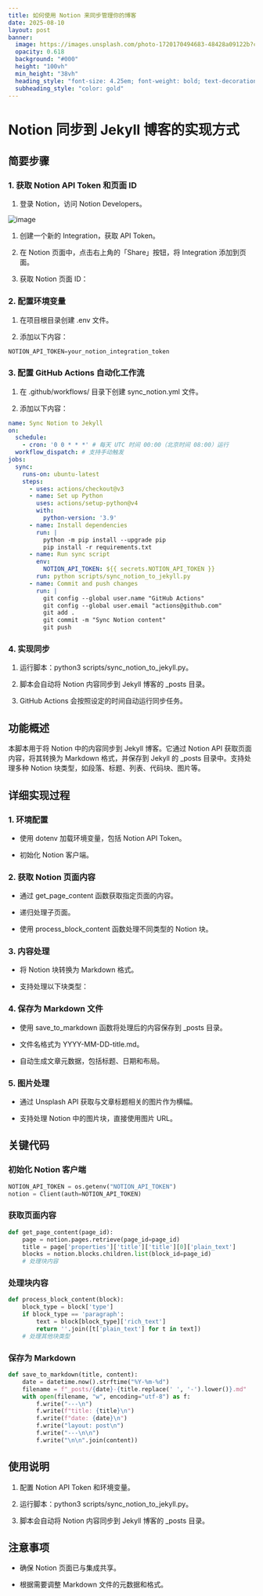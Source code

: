 ```yaml
---
title: 如何使用 Notion 来同步管理你的博客
date: 2025-08-10
layout: post
banner:
  image: https://images.unsplash.com/photo-1720170494683-48428a09122b?crop=entropy&cs=tinysrgb&fit=max&fm=jpg&ixid=M3w2OTIwMzJ8MHwxfHJhbmRvbXx8fHx8fHx8fDE3NTQ4Mjk4NjZ8&ixlib=rb-4.1.0&q=80&w=1080
  opacity: 0.618
  background: "#000"
  height: "100vh"
  min_height: "38vh"
  heading_style: "font-size: 4.25em; font-weight: bold; text-decoration: underline"
  subheading_style: "color: gold"
---
```


# Notion 同步到 Jekyll 博客的实现方式

## 简要步骤

### 1. 获取 Notion API Token 和页面 ID

1. 登录 Notion，访问 Notion Developers。

![image](https://prod-files-secure.s3.us-west-2.amazonaws.com/a7a0cc5a-89b9-4cda-8686-1fba0ca52f40/d19c1afe-dea5-4312-9333-786b0ba83054/image.png?X-Amz-Algorithm=AWS4-HMAC-SHA256&X-Amz-Content-Sha256=UNSIGNED-PAYLOAD&X-Amz-Credential=ASIAZI2LB4667GRFRQCC%2F20250810%2Fus-west-2%2Fs3%2Faws4_request&X-Amz-Date=20250810T124425Z&X-Amz-Expires=3600&X-Amz-Security-Token=IQoJb3JpZ2luX2VjEJz%2F%2F%2F%2F%2F%2F%2F%2F%2F%2FwEaCXVzLXdlc3QtMiJHMEUCIQC0gZNIGyoQ08Jve8wMK%2FzJl5jrNa%2BBD9aMhIny4QDA0wIgGGHo%2F%2BY2d81Tp3rNSJfqGRgSb7GaEnTwYzyWqStiR64qiAQI1f%2F%2F%2F%2F%2F%2F%2F%2F%2F%2FARAAGgw2Mzc0MjMxODM4MDUiDI%2FKv963WWtuaQQYaircA8MWICmLXl%2BAam9jzTS7V%2Fw2uCH636KGzWFQi2z48UjfzvxxIs4E2lsxY%2FV6hGgn44gh%2BiEt0zfjqLET7Cy5ltymEclssJN%2F49X6z8a0MXxseFA3QUGGMFZaC6lnCTCTJwD94UelNHV%2BflaWDozC6CW11HAgdFnlL5Qaf3YEoUT36KkNGv7qJTt9765ccpv8%2FtwCMXXgT%2Fsaryt3OoPIWNDU2K4iK%2BCv5tUuwbuq10UDfAzKXaqUnTid8Hx52jEtMWkAhzx719SjPKbEs1osQKX1aseNVnWaybtUI1Q8gxnrYxKeigmeHVcN9wvRfPjGlRRTaLHi%2Bj5pMF%2FoQOcROmjeZwBcRNdfKuT7stQZX%2B4uJm%2Bn8WN6gj3S6AWpbjNVUcpKc2nNMZHEixfjfdGzfKlrDwSZ5UZq8YgVeuaucC%2Bb2li%2BBeaeqMfIuqyVyLJnLYqa2OQM3SRbcgiBhohyRCkcvb%2BDYb2xhYd50xWCmkbFKty0cMFK48iAU2D6mB74RxrYTrHLpPUE9Sl%2BhNEhRH%2Bmj4bzfnTVuRDQ8%2BkT%2FcpCKaaSpxtzI4uTSWzoIHrK3BAqQBy1Ea9VUcZodfs21ae4bsxep%2BCSs2CEeA1EXwv4I1onli%2BhyMVGbD%2BnMOaY4sQGOqUBN%2BN26jWW%2FuzkfXVHzY6MstENP7RTy2mFoCHc8oaVAkFjtQvvIfGxnHyE6RLcCroBxzIut6zFvs0T3D%2FNKow5%2Fdo9cfohh0VWj4iwVpI6Ro2uS2xIbhtm1SLywpy1PzAL6L4zsaj%2Bs582Xvzh0DfRsbX5BEY%2F%2BCLR7npqw3%2Fb%2Bf9oLTngD9squ7pbSWJTy4CYgLrlcKyNON8bAMtrzGhQUU7ZWjbz&X-Amz-Signature=a20f911ca4412b38c1091431e6cd380a2171f5646c09347852535f8e1667a7b4&X-Amz-SignedHeaders=host&x-amz-checksum-mode=ENABLED&x-id=GetObject)

1. 创建一个新的 Integration，获取 API Token。

1. 在 Notion 页面中，点击右上角的「Share」按钮，将 Integration 添加到页面。

1. 获取 Notion 页面 ID：


### 2. 配置环境变量

1. 在项目根目录创建 .env 文件。

1. 添加以下内容：

```javascript
NOTION_API_TOKEN=your_notion_integration_token
```

### 3. 配置 GitHub Actions 自动化工作流

1. 在 .github/workflows/ 目录下创建 sync_notion.yml 文件。

1. 添加以下内容：

```yaml
name: Sync Notion to Jekyll
on:
  schedule:
    - cron: '0 0 * * *' # 每天 UTC 时间 00:00（北京时间 08:00）运行
  workflow_dispatch: # 支持手动触发
jobs:
  sync:
    runs-on: ubuntu-latest
    steps:
      - uses: actions/checkout@v3
      - name: Set up Python
        uses: actions/setup-python@v4
        with:
          python-version: '3.9'
      - name: Install dependencies
        run: |
          python -m pip install --upgrade pip
          pip install -r requirements.txt
      - name: Run sync script
        env:
          NOTION_API_TOKEN: ${{ secrets.NOTION_API_TOKEN }}
        run: python scripts/sync_notion_to_jekyll.py
      - name: Commit and push changes
        run: |
          git config --global user.name "GitHub Actions"
          git config --global user.email "actions@github.com"
          git add .
          git commit -m "Sync Notion content"
          git push
```

### 4. 实现同步

1. 运行脚本：python3 scripts/sync_notion_to_jekyll.py。

1. 脚本会自动将 Notion 内容同步到 Jekyll 博客的 _posts 目录。

1. GitHub Actions 会按照设定的时间自动运行同步任务。

## 功能概述

本脚本用于将 Notion 中的内容同步到 Jekyll 博客。它通过 Notion API 获取页面内容，将其转换为 Markdown 格式，并保存到 Jekyll 的 _posts 目录中。支持处理多种 Notion 块类型，如段落、标题、列表、代码块、图片等。

## 详细实现过程

### 1. 环境配置

- 使用 dotenv 加载环境变量，包括 Notion API Token。

- 初始化 Notion 客户端。

### 2. 获取 Notion 页面内容

- 通过 get_page_content 函数获取指定页面的内容。

- 递归处理子页面。

- 使用 process_block_content 函数处理不同类型的 Notion 块。

### 3. 内容处理

- 将 Notion 块转换为 Markdown 格式。

- 支持处理以下块类型：


### 4. 保存为 Markdown 文件

- 使用 save_to_markdown 函数将处理后的内容保存到 _posts 目录。

- 文件名格式为 YYYY-MM-DD-title.md。

- 自动生成文章元数据，包括标题、日期和布局。

### 5. 图片处理

- 通过 Unsplash API 获取与文章标题相关的图片作为横幅。

- 支持处理 Notion 中的图片块，直接使用图片 URL。

## 关键代码

### 初始化 Notion 客户端

```python
NOTION_API_TOKEN = os.getenv("NOTION_API_TOKEN")
notion = Client(auth=NOTION_API_TOKEN)
```

### 获取页面内容

```python
def get_page_content(page_id):
    page = notion.pages.retrieve(page_id=page_id)
    title = page['properties']['title']['title'][0]['plain_text']
    blocks = notion.blocks.children.list(block_id=page_id)
    # 处理块内容
```

### 处理块内容

```python
def process_block_content(block):
    block_type = block['type']
    if block_type == 'paragraph':
        text = block[block_type]['rich_text']
        return ''.join([t['plain_text'] for t in text])
    # 处理其他块类型
```

### 保存为 Markdown

```python
def save_to_markdown(title, content):
    date = datetime.now().strftime("%Y-%m-%d")
    filename = f"_posts/{date}-{title.replace(' ', '-').lower()}.md"
    with open(filename, "w", encoding="utf-8") as f:
        f.write("---\n")
        f.write(f"title: {title}\n")
        f.write(f"date: {date}\n")
        f.write("layout: post\n")
        f.write("---\n\n")
        f.write("\n\n".join(content))
```

## 使用说明

1. 配置 Notion API Token 和环境变量。

1. 运行脚本：python3 scripts/sync_notion_to_jekyll.py。

1. 脚本会自动将 Notion 内容同步到 Jekyll 博客的 _posts 目录。

## 注意事项

- 确保 Notion 页面已与集成共享。

- 根据需要调整 Markdown 文件的元数据和格式。